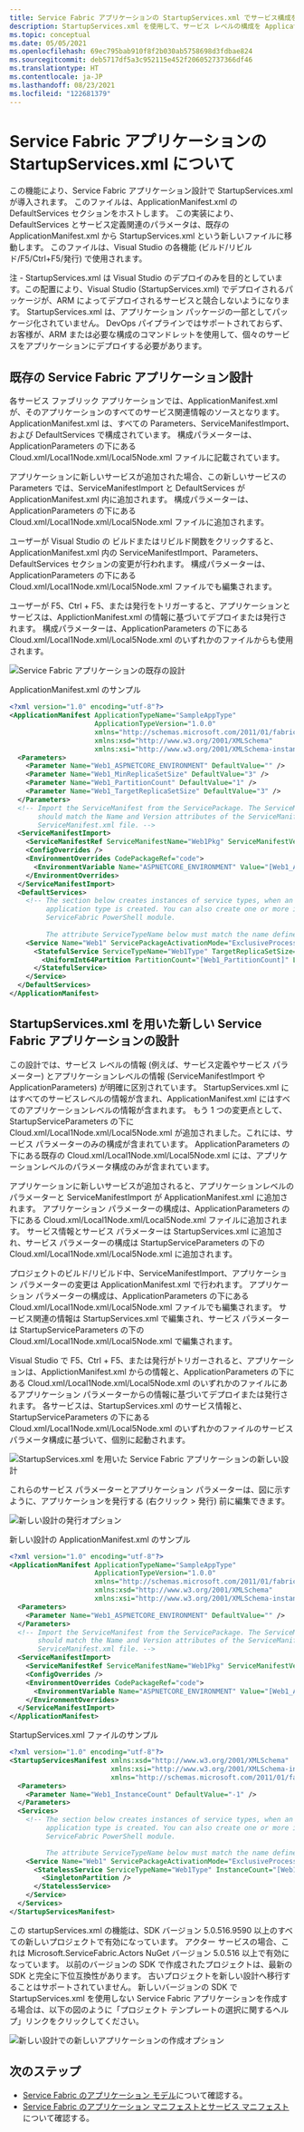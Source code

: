 ```yaml
---
title: Service Fabric アプリケーションの StartupServices.xml でサービス構成を定義する
description: StartupServices.xml を使用して、サービス レベルの構成を ApplicationManifest.xml から分離する方法について説明します。
ms.topic: conceptual
ms.date: 05/05/2021
ms.openlocfilehash: 69ec795bab910f8f2b030ab5758698d3fdbae824
ms.sourcegitcommit: deb5717df5a3c952115e452f206052737366df46
ms.translationtype: HT
ms.contentlocale: ja-JP
ms.lasthandoff: 08/23/2021
ms.locfileid: "122681379"
---
```

# <a name="introducing-startupservicesxml-in-service-fabric-application"></a>Service Fabric アプリケーションの StartupServices.xml について
この機能により、Service Fabric アプリケーション設計で StartupServices.xml が導入されます。 このファイルは、ApplicationManifest.xml の DefaultServices セクションをホストします。 この実装により、DefaultServices とサービス定義関連のパラメータは、既存の ApplicationManifest.xml から StartupServices.xml という新しいファイルに移動します。 このファイルは、Visual Studio の各機能 (ビルド/リビルド/F5/Ctrl+F5/発行) で使用されます。

注 - StartupServices.xml は Visual Studio のデプロイのみを目的としています。この配置により、Visual Studio (StartupServices.xml) でデプロイされるパッケージが、ARM によってデプロイされるサービスと競合しないようになります。 StartupServices.xml は、アプリケーション パッケージの一部としてパッケージ化されていません。 DevOps パイプラインではサポートされておらず、お客様が、ARM または必要な構成のコマンドレットを使用して、個々のサービスをアプリケーションにデプロイする必要があります。

## <a name="existing-service-fabric-application-design"></a>既存の Service Fabric アプリケーション設計
各サービス ファブリック アプリケーションでは、ApplicationManifest.xml が、そのアプリケーションのすべてのサービス関連情報のソースとなります。 ApplicationManifest.xml は、すべての Parameters、ServiceManifestImport、および DefaultServices で構成されています。 構成パラメーターは、ApplicationParameters の下にある Cloud.xml/Local1Node.xml/Local5Node.xml ファイルに記載されています。

アプリケーションに新しいサービスが追加された場合、この新しいサービスの Parameters では、ServiceManifestImport と DefaultServices が ApplicationManifest.xml 内に追加されます。 構成パラメーターは、ApplicationParameters の下にある Cloud.xml/Local1Node.xml/Local5Node.xml ファイルに追加されます。

ユーザーが Visual Studio の ビルドまたはリビルド関数をクリックすると、ApplicationManifest.xml 内の ServiceManifestImport、Parameters、DefaultServices セクションの変更が行われます。 構成パラメーターは、ApplicationParameters の下にある Cloud.xml/Local1Node.xml/Local5Node.xml ファイルでも編集されます。

ユーザーが F5、Ctrl + F5、または発行をトリガーすると、アプリケーションとサービスは、ApplictionManifest.xml の情報に基づいてデプロイまたは発行されます。  構成パラメーターは、ApplicationParameters の下にある Cloud.xml/Local1Node.xml/Local5Node.xml のいずれかのファイルからも使用されます。

![Service Fabric アプリケーションの既存の設計][exisiting-design-diagram]

ApplicationManifest.xml のサンプル 

```xml
<?xml version="1.0" encoding="utf-8"?>
<ApplicationManifest ApplicationTypeName="SampleAppType"
                     ApplicationTypeVersion="1.0.0"
                     xmlns="http://schemas.microsoft.com/2011/01/fabric"
                     xmlns:xsd="http://www.w3.org/2001/XMLSchema"
                     xmlns:xsi="http://www.w3.org/2001/XMLSchema-instance">
  <Parameters>
    <Parameter Name="Web1_ASPNETCORE_ENVIRONMENT" DefaultValue="" />
    <Parameter Name="Web1_MinReplicaSetSize" DefaultValue="3" />
    <Parameter Name="Web1_PartitionCount" DefaultValue="1" />
    <Parameter Name="Web1_TargetReplicaSetSize" DefaultValue="3" />
  </Parameters>
  <!-- Import the ServiceManifest from the ServicePackage. The ServiceManifestName and ServiceManifestVersion 
       should match the Name and Version attributes of the ServiceManifest element defined in the 
       ServiceManifest.xml file. -->
  <ServiceManifestImport>
    <ServiceManifestRef ServiceManifestName="Web1Pkg" ServiceManifestVersion="1.0.0" />
    <ConfigOverrides />
    <EnvironmentOverrides CodePackageRef="code">
      <EnvironmentVariable Name="ASPNETCORE_ENVIRONMENT" Value="[Web1_ASPNETCORE_ENVIRONMENT]" />
    </EnvironmentOverrides>
  </ServiceManifestImport>
  <DefaultServices>
    <!-- The section below creates instances of service types, when an instance of this 
         application type is created. You can also create one or more instances of service type using the 
         ServiceFabric PowerShell module.
         
         The attribute ServiceTypeName below must match the name defined in the imported ServiceManifest.xml file. -->
    <Service Name="Web1" ServicePackageActivationMode="ExclusiveProcess">
      <StatefulService ServiceTypeName="Web1Type" TargetReplicaSetSize="[Web1_TargetReplicaSetSize]" MinReplicaSetSize="[Web1_MinReplicaSetSize]">
        <UniformInt64Partition PartitionCount="[Web1_PartitionCount]" LowKey="-9223372036854775808" HighKey="9223372036854775807" />
      </StatefulService>
    </Service>
  </DefaultServices>
</ApplicationManifest>
```

## <a name="new-service-fabric-application-design-with-startupservicesxml"></a>StartupServices.xml を用いた新しい Service Fabric アプリケーションの設計
この設計では、サービス レベルの情報 (例えば、サービス定義やサービス パラメーター) とアプリケーションレベルの情報 (ServiceManifestImport や ApplicationParameters) が明確に区別されています。 StartupServices.xml にはすべてのサービスレベルの情報が含まれ、ApplicationManifest.xml にはすべてのアプリケーションレベルの情報が含まれます。 もう 1 つの変更点として、StartupServiceParameters の下に Cloud.xml/Local1Node.xml/Local5Node.xml が追加されました。これには、サービス パラメーターのみの構成が含まれています。 ApplicationParameters の下にある既存の Cloud.xml/Local1Node.xml/Local5Node.xml には、アプリケーションレベルのパラメータ構成のみが含まれています。

アプリケーションに新しいサービスが追加されると、アプリケーションレベルのパラメーターと ServiceManifestImport が ApplicationManifest.xml に追加されます。 アプリケーション パラメーターの構成は、ApplicationParameters の下にある Cloud.xml/Local1Node.xml/Local5Node.xml ファイルに追加されます。 サービス情報とサービス パラメーターは StartupServices.xml に追加され、サービス パラメーターの構成は StartupServiceParameters の下の Cloud.xml/Local1Node.xml/Local5Node.xml に追加されます。

プロジェクトのビルド/リビルド中、ServiceManifestImport、アプリケーション パラメーターの変更は ApplicationManifest.xml で行われます。 アプリケーション パラメーターの構成は、ApplicationParameters の下にある Cloud.xml/Local1Node.xml/Local5Node.xml ファイルでも編集されます。 サービス関連の情報は StartupServices.xml で編集され、サービス パラメーターは StartupServiceParameters の下の Cloud.xml/Local1Node.xml/Local5Node.xml で編集されます。

Visual Studio で F5、Ctrl + F5、または発行がトリガーされると、アプリケーションは、ApplictionManifest.xml からの情報と、ApplicationParameters の下にある Cloud.xml/Local1Node.xml/Local5Node.xml のいずれかのファイルにあるアプリケーション パラメーターからの情報に基づいてデプロイまたは発行されます。 各サービスは、StartupServices.xml のサービス情報と、StartupServiceParameters の下にある Cloud.xml/Local1Node.xml/Local5Node.xml のいずれかのファイルのサービス パラメータ構成に基づいて、個別に起動されます。

![StartupServices.xml を用いた Service Fabric アプリケーションの新しい設計][new-design-diagram]

これらのサービス パラメーターとアプリケーション パラメーターは、図に示すように、アプリケーションを発行する (右クリック > 発行) 前に編集できます。

![新しい設計の発行オプション][publish-application]

新しい設計の ApplicationManifest.xml のサンプル
```xml
<?xml version="1.0" encoding="utf-8"?>
<ApplicationManifest ApplicationTypeName="SampleAppType"
                     ApplicationTypeVersion="1.0.0"
                     xmlns="http://schemas.microsoft.com/2011/01/fabric"
                     xmlns:xsd="http://www.w3.org/2001/XMLSchema"
                     xmlns:xsi="http://www.w3.org/2001/XMLSchema-instance">
  <Parameters>
    <Parameter Name="Web1_ASPNETCORE_ENVIRONMENT" DefaultValue="" />
  </Parameters>
  <!-- Import the ServiceManifest from the ServicePackage. The ServiceManifestName and ServiceManifestVersion 
       should match the Name and Version attributes of the ServiceManifest element defined in the 
       ServiceManifest.xml file. -->
  <ServiceManifestImport>
    <ServiceManifestRef ServiceManifestName="Web1Pkg" ServiceManifestVersion="1.0.0" />
    <ConfigOverrides />
    <EnvironmentOverrides CodePackageRef="code">
      <EnvironmentVariable Name="ASPNETCORE_ENVIRONMENT" Value="[Web1_ASPNETCORE_ENVIRONMENT]" />
    </EnvironmentOverrides>
  </ServiceManifestImport>
</ApplicationManifest>
```

StartupServices.xml ファイルのサンプル
```xml
<?xml version="1.0" encoding="utf-8"?>
<StartupServicesManifest xmlns:xsd="http://www.w3.org/2001/XMLSchema"
                         xmlns:xsi="http://www.w3.org/2001/XMLSchema-instance"
                         xmlns="http://schemas.microsoft.com/2011/01/fabric">
  <Parameters>
    <Parameter Name="Web1_InstanceCount" DefaultValue="-1" />
  </Parameters>
  <Services>
    <!-- The section below creates instances of service types, when an instance of this 
         application type is created. You can also create one or more instances of service type using the 
         ServiceFabric PowerShell module.

         The attribute ServiceTypeName below must match the name defined in the imported ServiceManifest.xml file. -->
    <Service Name="Web1" ServicePackageActivationMode="ExclusiveProcess">
      <StatelessService ServiceTypeName="Web1Type" InstanceCount="[Web1_InstanceCount]">
        <SingletonPartition />
      </StatelessService>
    </Service>
  </Services>
</StartupServicesManifest>
```

この startupServices.xml の機能は、SDK バージョン 5.0.516.9590 以上のすべての新しいプロジェクトで有効になっています。 アクター サービスの場合、これは Microsoft.ServiceFabric.Actors NuGet バージョン 5.0.516 以上で有効になっています。 以前のバージョンの SDK で作成されたプロジェクトは、最新の SDK と完全に下位互換性があります。 古いプロジェクトを新しい設計へ移行することはサポートされていません。 新しいバージョンの SDK で StartupServices.xml を使用しない Service Fabric アプリケーションを作成する場合は、以下の図のように「プロジェクト テンプレートの選択に関するヘルプ」リンクをクリックしてください。

![新しい設計での新しいアプリケーションの作成オプション][create-new-project]


## <a name="next-steps"></a>次のステップ
- [Service Fabric のアプリケーション モデル](service-fabric-application-model.md)について確認する。
- [Service Fabric のアプリケーション マニフェストとサービス マニフェスト](service-fabric-application-and-service-manifests.md)について確認する。

<!--Image references-->
[exisiting-design-diagram]: ./media/service-fabric-startupservices/existing-design.png
[new-design-diagram]: ./media/service-fabric-startupservices/new-design.png
[publish-application]: ./media/service-fabric-startupservices/publish-application.png
[create-new-project]: ./media/service-fabric-startupservices/create-new-project.png

